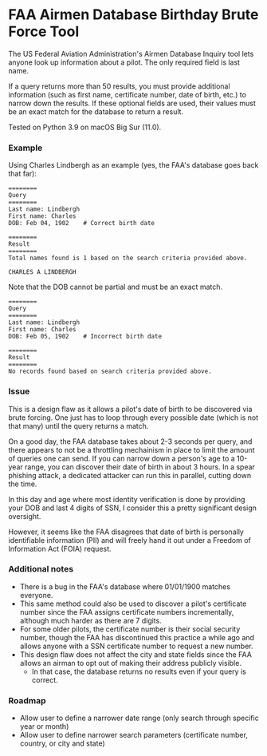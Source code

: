 # FAA Airmen Database Birthday Brute Force Tool

The US Federal Aviation Administration's Airmen Database Inquiry tool lets anyone look up information about a pilot. The only required field is last name.

If a query returns more than 50 results, you must provide additional information (such as first name, certificate number, date of birth, etc.) to narrow down the results. If these optional fields are used, their values must be an exact match for the database to return a result.

Tested on Python 3.9 on macOS Big Sur (11.0).

### Example

Using Charles Lindbergh as an example (yes, the FAA's database goes back that far): 

```
========
Query
========
Last name: Lindbergh
First name: Charles
DOB: Feb 04, 1902    # Correct birth date

========
Result
========
Total names found is 1 based on the search criteria provided above.

CHARLES A LINDBERGH
```

Note that the DOB cannot be partial and must be an exact match.

```
========
Query
========
Last name: Lindbergh
First name: Charles
DOB: Feb 05, 1902    # Incorrect birth date

========
Result
========
No records found based on search criteria provided above. 
```
### Issue

This is a design flaw as it allows a pilot's date of birth to be discovered via brute forcing. One just has to loop through every possible date (which is not that many) until the query returns a match.

On a good day, the FAA database takes about 2-3 seconds per query, and there appears to not be a throttling mechainism in place to limit the amount of queries one can send. If you can narrow down a person's age to a 10-year range, you can discover their date of birth in about 3 hours. In a spear phishing attack, a dedicated attacker can run this in parallel, cutting down the time.

In this day and age where most identity verification is done by providing your DOB and last 4 digits of SSN, I consider this a pretty significant design oversight.

However, it seems like the FAA disagrees that date of birth is personally identifiable information (PII) and will freely hand it out under a Freedom of Information Act (FOIA) request.

### Additional notes

- There is a bug in the FAA's database where 01/01/1900 matches everyone.
- This same method could also be used to discover a pilot's certificate number since the FAA assigns certificate numbers incrementally, although much harder as there are 7 digits.
 - For some older pilots, the certificate number is their social security number, though the FAA has discontinued this practice a while ago and allows anyone with a SSN certificate number to request a new number.
- This design flaw does not affect the city and state fields since the FAA allows an airman to opt out of making their address publicly visible.
  - In that case, the database returns no results even if your query is correct.

### Roadmap

- Allow user to define a narrower date range (only search through specific year or month)
- Allow user to define narrower search parameters (certificate number, country, or city and state)
